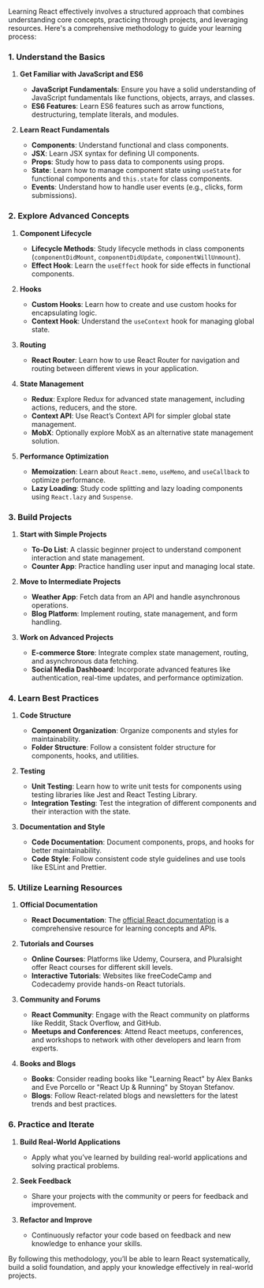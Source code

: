 Learning React effectively involves a structured approach that combines understanding core concepts, practicing through projects, and leveraging resources. Here's a comprehensive methodology to guide your learning process:

### 1. **Understand the Basics**

1. **Get Familiar with JavaScript and ES6**
   - **JavaScript Fundamentals**: Ensure you have a solid understanding of JavaScript fundamentals like functions, objects, arrays, and classes.
   - **ES6 Features**: Learn ES6 features such as arrow functions, destructuring, template literals, and modules.

2. **Learn React Fundamentals**
   - **Components**: Understand functional and class components.
   - **JSX**: Learn JSX syntax for defining UI components.
   - **Props**: Study how to pass data to components using props.
   - **State**: Learn how to manage component state using `useState` for functional components and `this.state` for class components.
   - **Events**: Understand how to handle user events (e.g., clicks, form submissions).

### 2. **Explore Advanced Concepts**

1. **Component Lifecycle**
   - **Lifecycle Methods**: Study lifecycle methods in class components (`componentDidMount`, `componentDidUpdate`, `componentWillUnmount`).
   - **Effect Hook**: Learn the `useEffect` hook for side effects in functional components.

2. **Hooks**
   - **Custom Hooks**: Learn how to create and use custom hooks for encapsulating logic.
   - **Context Hook**: Understand the `useContext` hook for managing global state.

3. **Routing**
   - **React Router**: Learn how to use React Router for navigation and routing between different views in your application.

4. **State Management**
   - **Redux**: Explore Redux for advanced state management, including actions, reducers, and the store.
   - **Context API**: Use React’s Context API for simpler global state management.
   - **MobX**: Optionally explore MobX as an alternative state management solution.

5. **Performance Optimization**
   - **Memoization**: Learn about `React.memo`, `useMemo`, and `useCallback` to optimize performance.
   - **Lazy Loading**: Study code splitting and lazy loading components using `React.lazy` and `Suspense`.

### 3. **Build Projects**

1. **Start with Simple Projects**
   - **To-Do List**: A classic beginner project to understand component interaction and state management.
   - **Counter App**: Practice handling user input and managing local state.

2. **Move to Intermediate Projects**
   - **Weather App**: Fetch data from an API and handle asynchronous operations.
   - **Blog Platform**: Implement routing, state management, and form handling.

3. **Work on Advanced Projects**
   - **E-commerce Store**: Integrate complex state management, routing, and asynchronous data fetching.
   - **Social Media Dashboard**: Incorporate advanced features like authentication, real-time updates, and performance optimization.

### 4. **Learn Best Practices**

1. **Code Structure**
   - **Component Organization**: Organize components and styles for maintainability.
   - **Folder Structure**: Follow a consistent folder structure for components, hooks, and utilities.

2. **Testing**
   - **Unit Testing**: Learn how to write unit tests for components using testing libraries like Jest and React Testing Library.
   - **Integration Testing**: Test the integration of different components and their interaction with the state.

3. **Documentation and Style**
   - **Code Documentation**: Document components, props, and hooks for better maintainability.
   - **Code Style**: Follow consistent code style guidelines and use tools like ESLint and Prettier.

### 5. **Utilize Learning Resources**

1. **Official Documentation**
   - **React Documentation**: The [official React documentation](https://reactjs.org/docs/getting-started.html) is a comprehensive resource for learning concepts and APIs.

2. **Tutorials and Courses**
   - **Online Courses**: Platforms like Udemy, Coursera, and Pluralsight offer React courses for different skill levels.
   - **Interactive Tutorials**: Websites like freeCodeCamp and Codecademy provide hands-on React tutorials.

3. **Community and Forums**
   - **React Community**: Engage with the React community on platforms like Reddit, Stack Overflow, and GitHub.
   - **Meetups and Conferences**: Attend React meetups, conferences, and workshops to network with other developers and learn from experts.

4. **Books and Blogs**
   - **Books**: Consider reading books like "Learning React" by Alex Banks and Eve Porcello or "React Up & Running" by Stoyan Stefanov.
   - **Blogs**: Follow React-related blogs and newsletters for the latest trends and best practices.

### 6. **Practice and Iterate**

1. **Build Real-World Applications**
   - Apply what you’ve learned by building real-world applications and solving practical problems.

2. **Seek Feedback**
   - Share your projects with the community or peers for feedback and improvement.

3. **Refactor and Improve**
   - Continuously refactor your code based on feedback and new knowledge to enhance your skills.

By following this methodology, you’ll be able to learn React systematically, build a solid foundation, and apply your knowledge effectively in real-world projects.